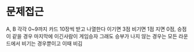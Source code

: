 # 문제접근
A, B 각각 0~9까지 카드 10장씩 받고 나열한다
이기면 3점 비기면 1점 지면 0점, 승점이 같을 경우 마지막에 이긴사람이 게임승자
그래도 승부가 나지 않는 경우는 모든 라운드에서 비기는 경우뿐이고 이때 비김

